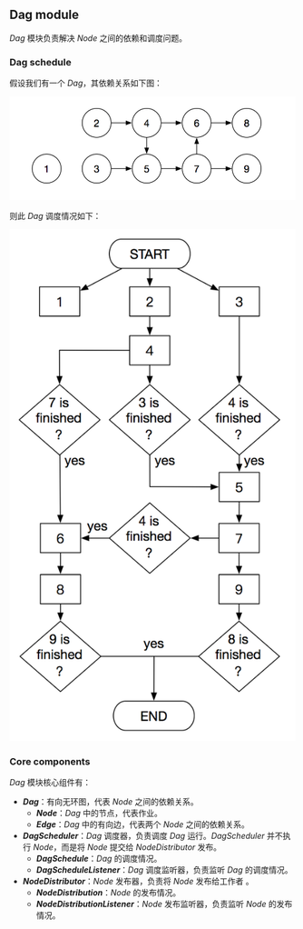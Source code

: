## Dag module

*Dag* 模块负责解决 *Node* 之间的依赖和调度问题。

### Dag schedule

假设我们有一个 *Dag*，其依赖关系如下图：

![Dag](images/dag.png)

则此 *Dag* 调度情况如下：

![Dag-schedule](images/dag-schedule.png)

### Core components

*Dag* 模块核心组件有：

- ***Dag***：有向无环图，代表 *Node* 之间的依赖关系。
  - ***Node***：*Dag* 中的节点，代表作业。
  - ***Edge***：*Dag* 中的有向边，代表两个 *Node* 之间的依赖关系。
- ***DagScheduler***：*Dag* 调度器，负责调度 *Dag* 运行。*DagScheduler* 并不执行 *Node*，而是将 *Node* 提交给 *NodeDistributor* 发布。
  - ***DagSchedule***：*Dag* 的调度情况。
  - ***DagScheduleListener***：*Dag* 调度监听器，负责监听 *Dag* 的调度情况。
- ***NodeDistributor***：*Node* 发布器，负责将 *Node* 发布给工作者 。
  - ***NodeDistribution***：*Node* 的发布情况。
  - ***NodeDistributionListener***：*Node* 发布监听器，负责监听 *Node* 的发布情况。